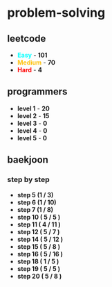 # problem-solving

## leetcode

- <span style="color :  #00ffff">**Easy**</span> - **101**
- <span style="color :  #ffc20e">**Medium**</span> - **70**
- <span style="color :  red">**Hard**</span> - **4**

## programmers

- **level 1** - **20**
- **level 2** - **15**
- **level 3** - **0**
- **level 4** - **0**
- **level 5** - **0**

## baekjoon

### step by step

- **step 5 (1 / 3)**
- **step 6 (1 / 10)**
- **step 7 (1 / 8)**
- **step 10 ( 5 / 5 )**
- **step 11 ( 4 / 11 )**
- **step 12 ( 5 / 7 )**
- **step 14 ( 5 / 12 )**
- **step 15 ( 5 / 8 )**
- **step 16 ( 5 / 16 )**
- **step 18 ( 1 / 5 )**
- **step 19 ( 5 / 5 )**
- **step 20 ( 5 / 8 )**
